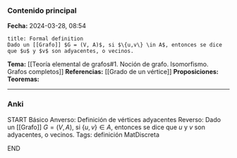 ### Contenido principal

**Fecha:** 2024-03-28, 08:54

```ad-formal
title: Formal definition
Dado un [[Grafo]] $G = (V, A)$, si $\{u,v\} \in A$, entonces se dice que $u$ y $v$ son adyacentes, o vecinos.
```

**Tema:** [[Teoría elemental de grafos#1. Noción de grafo. Isomorfismo. Grafos completos]]
**Referencias:** [[Grado de un vértice]]
**Proposiciones:**
**Teoremas:**

---
### Anki

START
Básico
Anverso: Definición de vértices adyacentes
Reverso: Dado un [[Grafo]] $G = (V, A)$, si $\{u,v\} \in A$, entonces se dice que $u$ y $v$ son adyacentes, o vecinos.
Tags: definición MatDiscreta
<!--ID: 1717176517199-->
END
